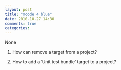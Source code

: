```yaml
---
layout: post
title: "Xcode 4 blue"
date: 2010-10-27 14:30
comments: true
categories: 
---
```


None


1) How can remove a target from a project?


2) How to add a ‘Unit test bundle’ target to a project?

